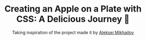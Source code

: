 <div align="center">

# Creating an Apple on a Plate with CSS: A Delicious Journey 🍏

Taking inspiration of the project made it by [Aleksei Mikhailov](https://dev.to/plxel/creating-an-apple-on-a-plate-with-css-a-delicious-journey-5b5c?context=digest/)

</div>
